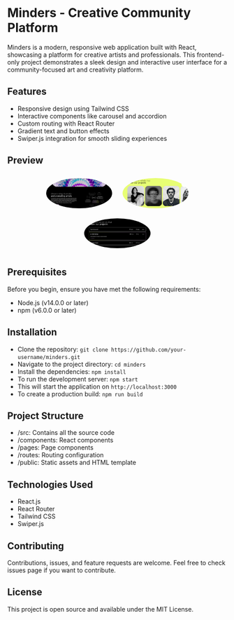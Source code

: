 # Minders - Creative Community Platform

Minders is a modern, responsive web application built with React, showcasing a platform for creative artists and professionals. This frontend-only project demonstrates a sleek design and interactive user interface for a community-focused art and creativity platform.

## Features
- Responsive design using Tailwind CSS
- Interactive components like carousel and accordion
- Custom routing with React Router
- Gradient text and button effects
- Swiper.js integration for smooth sliding experiences

## Preview

<div align="center">
    <img src="gitimg/1.png" alt="Image Description" style="width: 30%; border-radius: 50%; margin: 10px; display: inline-block;"/>
    <img src="gitimg/2.png" alt="Image Description" style="width: 30%; border-radius: 50%; margin: 10px; display: inline-block;"/>
    <img src="gitimg/3.png" alt="Image Description" style="width: 30%; border-radius: 50%; margin: 10px; display: inline-block;"/>
</div>

## Prerequisites
Before you begin, ensure you have met the following requirements:

- Node.js (v14.0.0 or later)
- npm (v6.0.0 or later)

## Installation

- Clone the repository: `git clone https://github.com/your-username/minders.git`
- Navigate to the project directory: `cd minders`
- Install the dependencies:  `npm install`
- To run the development server:  `npm start`
- This will start the application on `http://localhost:3000`
- To create a production build: `npm run build`

## Project Structure
- /src: Contains all the source code
- /components: React components
- /pages: Page components
- /routes: Routing configuration
- /public: Static assets and HTML template

## Technologies Used

- React.js
- React Router
- Tailwind CSS
- Swiper.js

## Contributing

Contributions, issues, and feature requests are welcome. Feel free to check issues page if you want to contribute.

## License

This project is open source and available under the MIT License.
